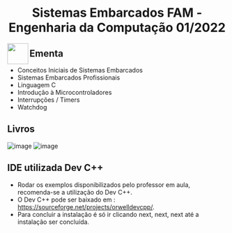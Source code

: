 <h1 align="center">
    Sistemas Embarcados FAM - Engenharia da Computação 01/2022
</h1>

<a href="url"><img src="(https://user-images.githubusercontent.com/70485830/148957709-573c1589-0f91-4314-b545-76c16058ac74.png" align="left" height="48" width="48" ></a>


## Ementa
- Conceitos Iniciais de Sistemas Embarcados
- Sistemas Embarcados Profissionais
- Linguagem C
- Introdução à Microcontroladores
- Interrupções / Timers
- Watchdog 


## Livros
![image](https://user-images.githubusercontent.com/70485830/147891391-f25fb127-7009-458c-b8f2-a20edb845c05.png)       ![image](https://user-images.githubusercontent.com/70485830/147891401-57137528-1d62-44e2-847d-cf47ae00883d.png)

## IDE utilizada Dev C++
- Rodar os exemplos disponibilizados pelo professor em aula, recomenda-se a utilização do Dev C++.
- O Dev C++ pode ser baixado em : https://sourceforge.net/projects/orwelldevcpp/.
- Para concluir a instalação é só ir clicando next, next, next até a instalação ser concluída. 
